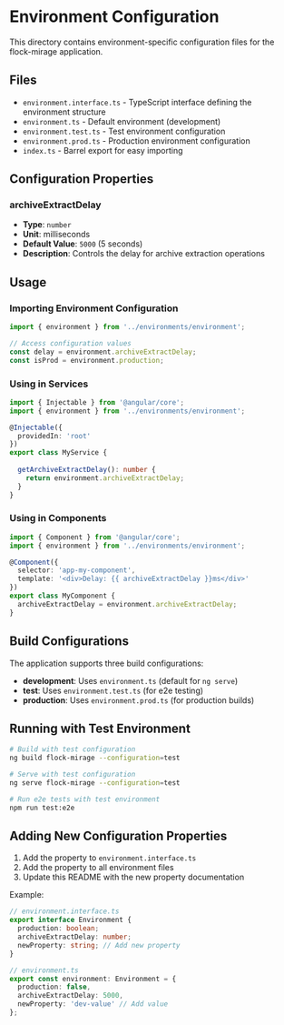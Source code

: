 # Environment Configuration

This directory contains environment-specific configuration files for the flock-mirage application.

## Files

- `environment.interface.ts` - TypeScript interface defining the environment structure
- `environment.ts` - Default environment (development)
- `environment.test.ts` - Test environment configuration
- `environment.prod.ts` - Production environment configuration
- `index.ts` - Barrel export for easy importing

## Configuration Properties

### archiveExtractDelay
- **Type**: `number`
- **Unit**: milliseconds
- **Default Value**: `5000` (5 seconds)
- **Description**: Controls the delay for archive extraction operations

## Usage

### Importing Environment Configuration

```typescript
import { environment } from '../environments/environment';

// Access configuration values
const delay = environment.archiveExtractDelay;
const isProd = environment.production;
```

### Using in Services

```typescript
import { Injectable } from '@angular/core';
import { environment } from '../environments/environment';

@Injectable({
  providedIn: 'root'
})
export class MyService {
  
  getArchiveExtractDelay(): number {
    return environment.archiveExtractDelay;
  }
}
```

### Using in Components

```typescript
import { Component } from '@angular/core';
import { environment } from '../environments/environment';

@Component({
  selector: 'app-my-component',
  template: '<div>Delay: {{ archiveExtractDelay }}ms</div>'
})
export class MyComponent {
  archiveExtractDelay = environment.archiveExtractDelay;
}
```

## Build Configurations

The application supports three build configurations:

- **development**: Uses `environment.ts` (default for `ng serve`)
- **test**: Uses `environment.test.ts` (for e2e testing)
- **production**: Uses `environment.prod.ts` (for production builds)

## Running with Test Environment

```bash
# Build with test configuration
ng build flock-mirage --configuration=test

# Serve with test configuration
ng serve flock-mirage --configuration=test

# Run e2e tests with test environment
npm run test:e2e
```

## Adding New Configuration Properties

1. Add the property to `environment.interface.ts`
2. Add the property to all environment files
3. Update this README with the new property documentation

Example:
```typescript
// environment.interface.ts
export interface Environment {
  production: boolean;
  archiveExtractDelay: number;
  newProperty: string; // Add new property
}

// environment.ts
export const environment: Environment = {
  production: false,
  archiveExtractDelay: 5000,
  newProperty: 'dev-value' // Add value
};
```

